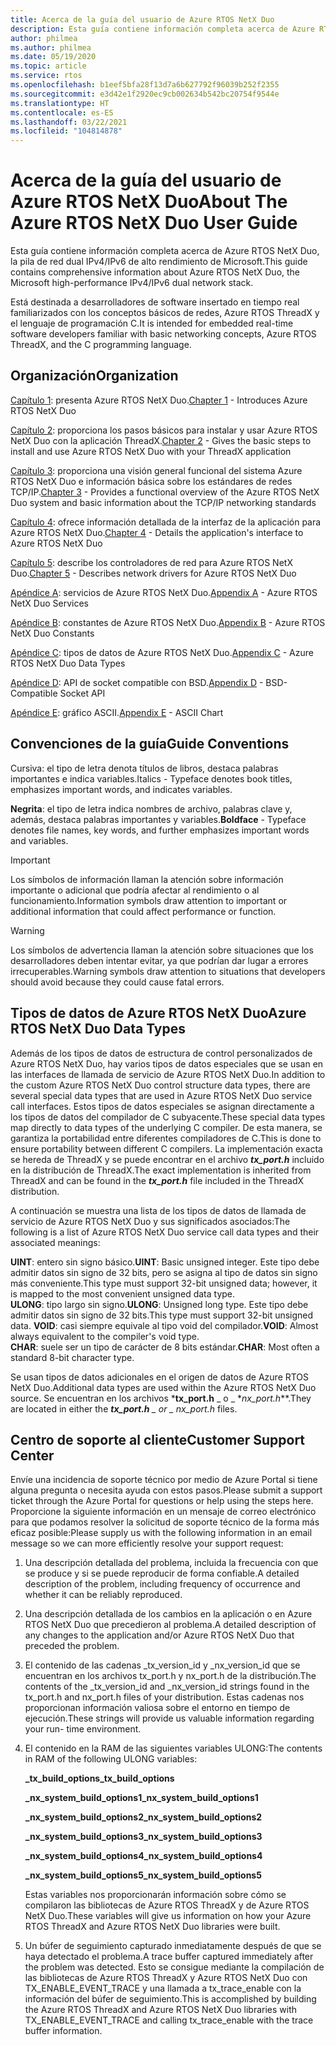 ```yaml
---
title: Acerca de la guía del usuario de Azure RTOS NetX Duo
description: Esta guía contiene información completa acerca de Azure RTOS NetX Duo, la pila de red dual IPv4/IPv6 de alto rendimiento de Microsoft.
author: philmea
ms.author: philmea
ms.date: 05/19/2020
ms.topic: article
ms.service: rtos
ms.openlocfilehash: b1eef5bfa28f13d7a6b627792f96039b252f2355
ms.sourcegitcommit: e3d42e1f2920ec9cb002634b542bc20754f9544e
ms.translationtype: HT
ms.contentlocale: es-ES
ms.lasthandoff: 03/22/2021
ms.locfileid: "104814878"
---
```

# <a name="about-the-azure-rtos-netx-duo-user-guide"></a><span data-ttu-id="9c998-103">Acerca de la guía del usuario de Azure RTOS NetX Duo</span><span class="sxs-lookup"><span data-stu-id="9c998-103">About The Azure RTOS NetX Duo User Guide</span></span>

<span data-ttu-id="9c998-104">Esta guía contiene información completa acerca de Azure RTOS NetX Duo, la pila de red dual IPv4/IPv6 de alto rendimiento de Microsoft.</span><span class="sxs-lookup"><span data-stu-id="9c998-104">This guide contains comprehensive information about Azure RTOS NetX Duo, the Microsoft high-performance IPv4/IPv6 dual network stack.</span></span> 

<span data-ttu-id="9c998-105">Está destinada a desarrolladores de software insertado en tiempo real familiarizados con los conceptos básicos de redes, Azure RTOS ThreadX y el lenguaje de programación C.</span><span class="sxs-lookup"><span data-stu-id="9c998-105">It is intended for embedded real-time software developers familiar with basic networking concepts, Azure RTOS ThreadX, and the C programming language.</span></span>

## <a name="organization"></a><span data-ttu-id="9c998-106">Organización</span><span class="sxs-lookup"><span data-stu-id="9c998-106">Organization</span></span>

<span data-ttu-id="9c998-107">[Capítulo 1](chapter1.md): presenta Azure RTOS NetX Duo.</span><span class="sxs-lookup"><span data-stu-id="9c998-107">[Chapter 1](chapter1.md) - Introduces Azure RTOS NetX Duo</span></span>

<span data-ttu-id="9c998-108">[Capítulo 2](chapter2.md): proporciona los pasos básicos para instalar y usar Azure RTOS NetX Duo con la aplicación ThreadX.</span><span class="sxs-lookup"><span data-stu-id="9c998-108">[Chapter 2](chapter2.md) - Gives the basic steps to install and use Azure RTOS NetX Duo with your ThreadX application</span></span>

<span data-ttu-id="9c998-109">[Capítulo 3](chapter3.md): proporciona una visión general funcional del sistema Azure RTOS NetX Duo e información básica sobre los estándares de redes TCP/IP.</span><span class="sxs-lookup"><span data-stu-id="9c998-109">[Chapter 3](chapter3.md) - Provides a functional overview of the Azure RTOS NetX Duo system and basic information about the TCP/IP networking standards</span></span>

<span data-ttu-id="9c998-110">[Capítulo 4](chapter4.md): ofrece información detallada de la interfaz de la aplicación para Azure RTOS NetX Duo.</span><span class="sxs-lookup"><span data-stu-id="9c998-110">[Chapter 4](chapter4.md) - Details the application's interface to Azure RTOS NetX Duo</span></span>

<span data-ttu-id="9c998-111">[Capítulo 5](chapter5.md): describe los controladores de red para Azure RTOS NetX Duo.</span><span class="sxs-lookup"><span data-stu-id="9c998-111">[Chapter 5](chapter5.md) - Describes network drivers for Azure RTOS NetX Duo</span></span>

<span data-ttu-id="9c998-112">[Apéndice A](appendix-a.md): servicios de Azure RTOS NetX Duo.</span><span class="sxs-lookup"><span data-stu-id="9c998-112">[Appendix A](appendix-a.md) - Azure RTOS NetX Duo Services</span></span>

<span data-ttu-id="9c998-113">[Apéndice B](appendix-b.md): constantes de Azure RTOS NetX Duo.</span><span class="sxs-lookup"><span data-stu-id="9c998-113">[Appendix B](appendix-b.md) - Azure RTOS NetX Duo Constants</span></span>

<span data-ttu-id="9c998-114">[Apéndice C](appendix-c.md): tipos de datos de Azure RTOS NetX Duo.</span><span class="sxs-lookup"><span data-stu-id="9c998-114">[Appendix C](appendix-c.md) - Azure RTOS NetX Duo Data Types</span></span>

<span data-ttu-id="9c998-115">[Apéndice D](appendix-d.md): API de socket compatible con BSD.</span><span class="sxs-lookup"><span data-stu-id="9c998-115">[Appendix D](appendix-d.md) - BSD-Compatible Socket API</span></span>

<span data-ttu-id="9c998-116">[Apéndice E](appendix-e.md): gráfico ASCII.</span><span class="sxs-lookup"><span data-stu-id="9c998-116">[Appendix E](appendix-e.md) - ASCII Chart</span></span>

## <a name="guide-conventions"></a><span data-ttu-id="9c998-117">Convenciones de la guía</span><span class="sxs-lookup"><span data-stu-id="9c998-117">Guide Conventions</span></span>

<span data-ttu-id="9c998-118">Cursiva: el tipo de letra denota títulos de libros, destaca palabras importantes e indica variables.</span><span class="sxs-lookup"><span data-stu-id="9c998-118">Italics - Typeface denotes book titles, emphasizes important words, and indicates variables.</span></span>

<span data-ttu-id="9c998-119">**Negrita**: el tipo de letra indica nombres de archivo, palabras clave y, además, destaca palabras importantes y variables.</span><span class="sxs-lookup"><span data-stu-id="9c998-119">**Boldface** - Typeface denotes file names, key words, and further emphasizes important words and variables.</span></span>

> [!IMPORTANT]
> <span data-ttu-id="9c998-120">Los símbolos de información llaman la atención sobre información importante o adicional que podría afectar al rendimiento o al funcionamiento.</span><span class="sxs-lookup"><span data-stu-id="9c998-120">Information symbols draw attention to important or additional information that could affect performance or function.</span></span>
 
> [!WARNING]
> <span data-ttu-id="9c998-121">Los símbolos de advertencia llaman la atención sobre situaciones que los desarrolladores deben intentar evitar, ya que podrían dar lugar a errores irrecuperables.</span><span class="sxs-lookup"><span data-stu-id="9c998-121">Warning symbols draw attention to situations that developers should avoid because they could cause fatal errors.</span></span>

## <a name="azure-rtos-netx-duo-data-types"></a><span data-ttu-id="9c998-122">Tipos de datos de Azure RTOS NetX Duo</span><span class="sxs-lookup"><span data-stu-id="9c998-122">Azure RTOS NetX Duo Data Types</span></span>

<span data-ttu-id="9c998-123">Además de los tipos de datos de estructura de control personalizados de Azure RTOS NetX Duo, hay varios tipos de datos especiales que se usan en las interfaces de llamada de servicio de Azure RTOS NetX Duo.</span><span class="sxs-lookup"><span data-stu-id="9c998-123">In addition to the custom Azure RTOS NetX Duo control structure data types, there are several special data types that are used in Azure RTOS NetX Duo service call interfaces.</span></span> <span data-ttu-id="9c998-124">Estos tipos de datos especiales se asignan directamente a los tipos de datos del compilador de C subyacente.</span><span class="sxs-lookup"><span data-stu-id="9c998-124">These special data types map directly to data types of the underlying C compiler.</span></span> <span data-ttu-id="9c998-125">De esta manera, se garantiza la portabilidad entre diferentes compiladores de C.</span><span class="sxs-lookup"><span data-stu-id="9c998-125">This is done to ensure portability between different C compilers.</span></span> <span data-ttu-id="9c998-126">La implementación exacta se hereda de ThreadX y se puede encontrar en el archivo ***tx_port.h*** incluido en la distribución de ThreadX.</span><span class="sxs-lookup"><span data-stu-id="9c998-126">The exact implementation is inherited from ThreadX and can be found in the ***tx_port.h*** file included in the ThreadX distribution.</span></span>

<span data-ttu-id="9c998-127">A continuación se muestra una lista de los tipos de datos de llamada de servicio de Azure RTOS NetX Duo y sus significados asociados:</span><span class="sxs-lookup"><span data-stu-id="9c998-127">The following is a list of Azure RTOS NetX Duo service call data types and their associated meanings:</span></span>

<span data-ttu-id="9c998-128">**UINT**: entero sin signo básico.</span><span class="sxs-lookup"><span data-stu-id="9c998-128">**UINT**: Basic unsigned integer.</span></span> <span data-ttu-id="9c998-129">Este tipo debe admitir datos sin signo de 32 bits, pero se asigna al tipo de datos sin signo más conveniente.</span><span class="sxs-lookup"><span data-stu-id="9c998-129">This type must support 32-bit unsigned data; however, it is mapped to the most convenient unsigned data type.</span></span>  
<span data-ttu-id="9c998-130">**ULONG**: tipo largo sin signo.</span><span class="sxs-lookup"><span data-stu-id="9c998-130">**ULONG**: Unsigned long type.</span></span> <span data-ttu-id="9c998-131">Este tipo debe admitir datos sin signo de 32 bits.</span><span class="sxs-lookup"><span data-stu-id="9c998-131">This type must support 32-bit unsigned  data.</span></span>
<span data-ttu-id="9c998-132">**VOID**: casi siempre equivale al tipo void del compilador.</span><span class="sxs-lookup"><span data-stu-id="9c998-132">**VOID**: Almost always equivalent to the compiler's void type.</span></span>  
<span data-ttu-id="9c998-133">**CHAR**: suele ser un tipo de carácter de 8 bits estándar.</span><span class="sxs-lookup"><span data-stu-id="9c998-133">**CHAR**: Most often a standard 8-bit character type.</span></span>  

<span data-ttu-id="9c998-134">Se usan tipos de datos adicionales en el origen de datos de Azure RTOS NetX Duo.</span><span class="sxs-lookup"><span data-stu-id="9c998-134">Additional data types are used within the Azure RTOS NetX Duo source.</span></span> <span data-ttu-id="9c998-135">Se encuentran en los archivos \***tx_port.h** _ o _ \*_nx_port.h_\*\*.</span><span class="sxs-lookup"><span data-stu-id="9c998-135">They are located in either the ***tx_port.h** _ or _ *_nx_port.h_** files.</span></span>

## <a name="customer-support-center"></a><span data-ttu-id="9c998-136">Centro de soporte al cliente</span><span class="sxs-lookup"><span data-stu-id="9c998-136">Customer Support Center</span></span>

<span data-ttu-id="9c998-137">Envíe una incidencia de soporte técnico por medio de Azure Portal si tiene alguna pregunta o necesita ayuda con estos pasos.</span><span class="sxs-lookup"><span data-stu-id="9c998-137">Please submit a support ticket through the Azure Portal for questions or help using the steps here.</span></span> <span data-ttu-id="9c998-138">Proporcione la siguiente información en un mensaje de correo electrónico para que podamos resolver la solicitud de soporte técnico de la forma más eficaz posible:</span><span class="sxs-lookup"><span data-stu-id="9c998-138">Please supply us with the following information in an email message so we can more efficiently resolve your support request:</span></span>

1. <span data-ttu-id="9c998-139">Una descripción detallada del problema, incluida la frecuencia con que se produce y si se puede reproducir de forma confiable.</span><span class="sxs-lookup"><span data-stu-id="9c998-139">A detailed description of the problem, including frequency of occurrence and whether it can be reliably reproduced.</span></span>
2. <span data-ttu-id="9c998-140">Una descripción detallada de los cambios en la aplicación o en Azure RTOS NetX Duo que precedieron al problema.</span><span class="sxs-lookup"><span data-stu-id="9c998-140">A detailed description of any changes to the application and/or Azure RTOS NetX Duo that preceded the problem.</span></span>
3. <span data-ttu-id="9c998-141">El contenido de las cadenas _tx_version_id y _nx_version_id que se encuentran en los archivos tx_port.h y nx_port.h de la distribución.</span><span class="sxs-lookup"><span data-stu-id="9c998-141">The contents of the _tx_version_id and _nx_version_id strings found in the tx_port.h and nx_port.h files of your distribution.</span></span> <span data-ttu-id="9c998-142">Estas cadenas nos proporcionan información valiosa sobre el entorno en tiempo de ejecución.</span><span class="sxs-lookup"><span data-stu-id="9c998-142">These strings will provide us valuable information regarding your run- time environment.</span></span>
4. <span data-ttu-id="9c998-143">El contenido en la RAM de las siguientes variables ULONG:</span><span class="sxs-lookup"><span data-stu-id="9c998-143">The contents in RAM of the following ULONG variables:</span></span>

    <span data-ttu-id="9c998-144">**_tx_build_options**</span><span class="sxs-lookup"><span data-stu-id="9c998-144">**_tx_build_options**</span></span>

    <span data-ttu-id="9c998-145">**_nx_system_build_options1**</span><span class="sxs-lookup"><span data-stu-id="9c998-145">**_nx_system_build_options1**</span></span>

    <span data-ttu-id="9c998-146">**_nx_system_build_options2**</span><span class="sxs-lookup"><span data-stu-id="9c998-146">**_nx_system_build_options2**</span></span>

    <span data-ttu-id="9c998-147">**_nx_system_build_options3**</span><span class="sxs-lookup"><span data-stu-id="9c998-147">**_nx_system_build_options3**</span></span>

    <span data-ttu-id="9c998-148">**_nx_system_build_options4**</span><span class="sxs-lookup"><span data-stu-id="9c998-148">**_nx_system_build_options4**</span></span>

    <span data-ttu-id="9c998-149">**_nx_system_build_options5**</span><span class="sxs-lookup"><span data-stu-id="9c998-149">**_nx_system_build_options5**</span></span>

    <span data-ttu-id="9c998-150">Estas variables nos proporcionarán información sobre cómo se compilaron las bibliotecas de Azure RTOS ThreadX y de Azure RTOS NetX Duo.</span><span class="sxs-lookup"><span data-stu-id="9c998-150">These variables will give us information on how your Azure RTOS ThreadX and Azure RTOS NetX Duo libraries were built.</span></span>

5. <span data-ttu-id="9c998-151">Un búfer de seguimiento capturado inmediatamente después de que se haya detectado el problema.</span><span class="sxs-lookup"><span data-stu-id="9c998-151">A trace buffer captured immediately after the problem was detected.</span></span> <span data-ttu-id="9c998-152">Esto se consigue mediante la compilación de las bibliotecas de Azure RTOS ThreadX y Azure RTOS NetX Duo con TX_ENABLE_EVENT_TRACE y una llamada a tx_trace_enable con la información del búfer de seguimiento.</span><span class="sxs-lookup"><span data-stu-id="9c998-152">This is accomplished by building the Azure RTOS ThreadX and Azure RTOS NetX Duo libraries with TX_ENABLE_EVENT_TRACE and calling tx_trace_enable with the trace buffer information.</span></span>
